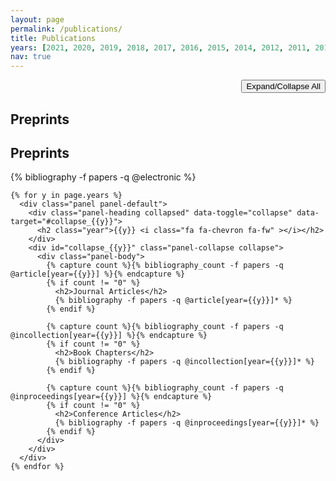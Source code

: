 ```yaml
---
layout: page
permalink: /publications/
title: Publications
years: [2021, 2020, 2019, 2018, 2017, 2016, 2015, 2014, 2012, 2011, 2010, 2009, 2008, 2007, 2006, 2004]
nav: true
---
```


<div class="publications">

  <p style="text-align:right"><button class="btn btn-expand" type="button">Expand/Collapse All</button></p>
  <div class="panel-group">
    <div class="panel panel-default">
      <div class="panel-heading collapsed" data-toggle="collapse" data-target="#collapse_pre">
        <h2 class="year">Preprints <i class="fa fa-chevron fa-fw" ></i></h2>
      </div>
      <div id="collapse_pre" class="panel-collapse collapse">
        <h2>Preprints</h2>
        <div class="panel-body">{% bibliography -f papers -q @electronic %}</div>
      </div>
    </div>

    {% for y in page.years %}
      <div class="panel panel-default">
        <div class="panel-heading collapsed" data-toggle="collapse" data-target="#collapse_{{y}}">
          <h2 class="year">{{y}} <i class="fa fa-chevron fa-fw" ></i></h2>
        </div>
        <div id="collapse_{{y}}" class="panel-collapse collapse">
          <div class="panel-body">
            {% capture count %}{% bibliography_count -f papers -q @article[year={{y}}] %}{% endcapture %}
            {% if count != "0" %}
              <h2>Journal Articles</h2>
              {% bibliography -f papers -q @article[year={{y}}]* %}
            {% endif %}

            {% capture count %}{% bibliography_count -f papers -q @incollection[year={{y}}] %}{% endcapture %}
            {% if count != "0" %}
              <h2>Book Chapters</h2>
              {% bibliography -f papers -q @incollection[year={{y}}]* %}
            {% endif %}

            {% capture count %}{% bibliography_count -f papers -q @inproceedings[year={{y}}] %}{% endcapture %}
            {% if count != "0" %}
              <h2>Conference Articles</h2>
              {% bibliography -f papers -q @inproceedings[year={{y}}]* %}
            {% endif %}
          </div>
        </div>  
      </div>
    {% endfor %}

  </div>

</div>

